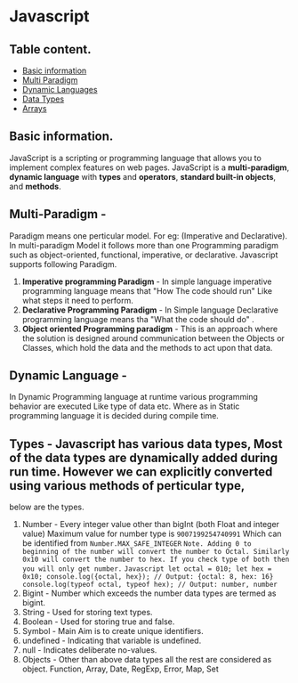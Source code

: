 # Javascript

## Table content.
* [Basic information](#basic-information)
* [Multi Paradigm](#multi-paradigm)
* [Dynamic Languages](#dynamic-languages)
* [Data Types](#data-types)
* [Arrays](/2%20-%20Arrays/README.md#Arrays)
  

## Basic information.
JavaScript is a scripting or programming language that allows you to implement complex features on web pages.
JavaScript is a **multi-paradigm**, **dynamic language** with **types** and **operators**, **standard built-in objects**, and **methods**.

## **Multi-Paradigm** -
Paradigm means one perticular model. For eg: (Imperative and Declarative). In multi-paradigm Model it follows more than one Programming paradigm such as object-oriented, functional, imperative, or declarative.
  Javascript supports following Paradigm.
  1. **Imperative programming Paradigm** - In simple language imperative programming language means that "How The code should run" Like what steps it need to perform.
  2. **Declarative Programming Paradigm** - In Simple language Declarative programming language means tha "What the code should do" .
  3. **Object oriented Programming paradigm** - This is an approach where the solution is designed around communication between the Objects or Classes, which hold the data and the methods to act upon that data.

## Dynamic Language -
In Dynamic Programming language at runtime various programming behavior are executed Like type of data etc. Where as in Static programming language it is decided during compile time.

## Types -  Javascript has various data types, Most of the data types are dynamically added during run time. However we can explicitly converted using various methods of perticular type,
  below are the types.
  1. Number - Every integer value other than bigInt (both Float and integer value) Maximum value for number type is `9007199254740991` Which can be identified from `Number.MAX_SAFE_INTEGER`
    ```
      Note. Adding 0 to beginning of the number will convert the number to Octal.
      Similarly 0x10 will convert the number to hex.
      If you check type of both then you will only get number.
    ```
    ```Javascript
      let octal = 010;
      let hex = 0x10;
      console.log({octal, hex}); // Output: {octal: 8, hex: 16}
      console.log(typeof octal, typeof hex); // Output: number, number
    ```
  2. Bigint - Number which exceeds the number data types are termed as bigint.
  3. String - Used for storing text types.
  4. Boolean - Used for storing true and false.
  5. Symbol - Main Aim is to create unique identifiers.
  6. undefined - Indicating that variable is undefined.
  7. null - Indicates deliberate no-values.
  8. Objects - Other than above data types all the rest are considered as object. Function, Array, Date, RegExp, Error, Map, Set
